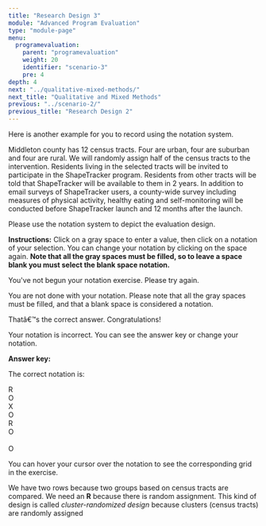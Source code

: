 ```yaml
---
title: "Research Design 3"
module: "Advanced Program Evaluation"
type: "module-page"
menu:
  programevaluation:
    parent: "programevaluation"
    weight: 20
    identifier: "scenario-3"
    pre: 4
depth: 4
next: "../qualitative-mixed-methods/"
next_title: "Qualitative and Mixed Methods"
previous: "../scenario-2/"
previous_title: "Research Design 2"
---
```

<div class="programevaluation"><div class="pageblock clearfix"><div class="modalpageNav"></div>
</div><div class="pageblock"><p>Here is another example for you to record using the notation system.</p>
<p>Middleton county has 12 census tracts. Four are urban, four are suburban and four are rural. We will randomly assign half of the census tracts to the intervention. Residents living in the selected tracts will be invited to participate in the ShapeTracker program. Residents from other tracts will be told that ShapeTracker will be available to them in 2 years. In addition to email surveys of ShapeTracker users, a county-wide survey including measures of physical activity, healthy eating and self-monitoring will be conducted before ShapeTracker launch and 12 months after the launch.</p>
<p>Please use the notation system to depict the evaluation design.</p>
<p><strong>Instructions:</strong> Click on a gray space to enter a value, then click on a notation of your selection. You can change your notation by clicking on the space again.  <strong>Note that all the gray spaces must be filled, so to leave a space blank you must select the blank space notation. </strong></p>
</div><div class="pageblock designNotation well"><div class="interactive-scenario" id="scenario3"></div>

<div class="notation_feedback">
<div class="no_entry">
<p>You've not begun your notation exercise. Please try again.</p>
</div>
<div class="notation_undetermined">
<p>You are not done with your notation. Please note that all the gray spaces must be filled, and that a blank space is considered a notation.</p>
</div>
<div class="notation_correct">
<p>Thatâ€™s the correct answer. Congratulations!</p>
</div>
<div class="notation_incorrect">
<p>Your notation is incorrect.  You can <span id="show_answerkey_grid">see the answer key</span> or change your notation.</p>
<div class="notation_answerkey">
<p><b>Answer key:</b></p>
<p>The correct notation is:</p>
<div class="answerkeybox">
<div class="answerkeyrow">
<div class="answerkey_cell">R</div>
<div class="answerkey_cell">O</div>
<div class="answerkey_cell">X</div>
<div class="answerkey_cell">O</div>
</div>
<div class="answerkeyrow">
<div class="answerkey_cell">R</div>
<div class="answerkey_cell">O</div>
<div class="answerkey_cell"> </div>
<div class="answerkey_cell">O</div>
</div>
</div>
<p>You can hover your cursor over the notation to see the corresponding grid in the exercise.</p>
<p>We have two rows because two groups based on census tracts are compared. We need an <b>R</b> because there is random assignment. This kind of design is called <i>cluster-randomized design</i> because clusters (census tracts) are randomly assigned</p>
</div>
</div>
</div>
</div></div>